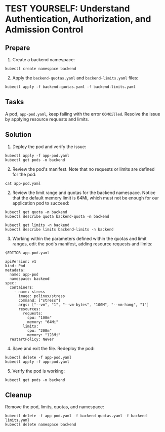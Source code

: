 # TEST YOURSELF: Understand Authentication, Authorization, and Admission Control

## Prepare

1. Create a backend namespace:

```
kubectl create namespace backend
```

2. Apply the `backend-quotas.yaml` and `backend-limits.yaml` files:

```
kubectl apply -f backend-quotas.yaml -f backend-limits.yaml
```

## Tasks

A pod, `app-pod.yaml`, keep failing with the error `OOMKilled`. Resolve the issue by applying resource requests and limits.

## Solution

1. Deploy the pod and verify the issue:

```
kubectl apply -f app-pod.yaml
kubectl get pods -n backend
```

2. Review the pod's manifest. Note that no requests or limits are defined for the pod:

```
cat app-pod.yaml
```

2. Review the limit range and quotas for the backend namespace. Notice that the default memory limit is 64Mi, which must not be enough for our application pod to succeed:

```
kubectl get quota -n backend
kubectl describe quota backend-quota -n backend

kubectl get limits -n backend
kubectl describe limits backend-limits -n backend
```

3. Working within the parameters defined within the quotas and limit ranges, edit the pod's manifest, adding resource requests and limits:

```
$EDITOR app-pod.yaml
```

```
apiVersion: v1
kind: Pod
metadata:
  name: app-pod
  namespace: backend
spec:
  containers:
    - name: stress
      image: polinux/stress
      command: ["stress"]
      args: ["--vm", "1", "--vm-bytes", "100M", "--vm-hang", "1"]
      resources:
        requests:
          cpu: "100m"
          memory: "64Mi"
        limits:
          cpu: "200m"
          memory: "128Mi"
  restartPolicy: Never
```

4. Save and exit the file. Redeploy the pod:

```
kubectl delete -f app-pod.yaml
kubectl apply -f app-pod.yaml
```

5. Verify the pod is working:

```
kubectl get pods -n backend
```

## Cleanup

Remove the pod, limits, quotas, and namespace:

```
kubectl delete -f app-pod.yaml -f backend-quotas.yaml -f backend-limits.yaml
kubectl delete namespace backend
```


